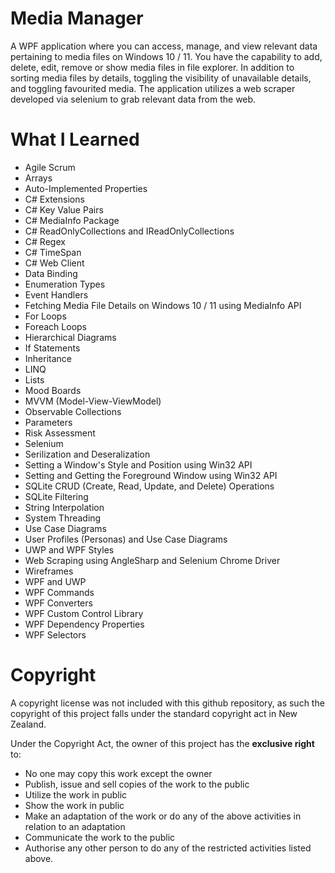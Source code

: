 # Media Manager

A WPF application where you can access, manage, and view relevant data pertaining to media files on Windows 10 / 11. You have the capability to add, delete, edit, remove or show media files in file explorer. In addition to sorting media files by details, toggling the visibility of unavailable details, and toggling favourited media. The application utilizes a web scraper developed via selenium to grab relevant data from the web.


# What I Learned
* Agile Scrum
* Arrays
* Auto-Implemented Properties
* C# Extensions
* C# Key Value Pairs
* C# MediaInfo Package
* C# ReadOnlyCollections and IReadOnlyCollections
* C# Regex
* C# TimeSpan
* C# Web Client
* Data Binding
* Enumeration Types
* Event Handlers
* Fetching Media File Details on Windows 10 / 11 using MediaInfo API
* For Loops
* Foreach Loops
* Hierarchical Diagrams
* If Statements
* Inheritance
* LINQ
* Lists
* Mood Boards
* MVVM (Model-View-ViewModel)
* Observable Collections
* Parameters
* Risk Assessment
* Selenium
* Serilization and Deseralization
* Setting a Window's Style and Position using Win32 API
* Setting and Getting the Foreground Window using Win32 API
* SQLite CRUD (Create, Read, Update, and Delete) Operations
* SQLite Filtering
* String Interpolation
* System Threading
* Use Case Diagrams
* User Profiles (Personas) and Use Case Diagrams
* UWP and WPF Styles
* Web Scraping using AngleSharp and Selenium Chrome Driver
* Wireframes
* WPF and UWP
* WPF Commands
* WPF Converters
* WPF Custom Control Library
* WPF Dependency Properties
* WPF Selectors


# Copyright
A copyright license was not included with this github repository, as such the copyright of this project falls under the standard copyright act in New Zealand.

Under the Copyright Act, the owner of this project has the **exclusive right** to:
* No one may copy this work except the owner
* Publish, issue and sell copies of the work to the public
* Utilize the work in public
* Show the work in public
* Make an adaptation of the work or do any of the above activities in relation to an adaptation
* Communicate the work to the public
* Authorise any other person to do any of the restricted activities listed above.
